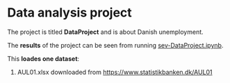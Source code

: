 # Data analysis project

The project is titled **DataProject** and is about Danish unemployment.

The **results** of the project can be seen from running [sev-DataProject.ipynb](sev-DataProject.ipynb).

This **loades one dataset**:

1. AUL01.xlsx downloaded from https://www.statistikbanken.dk/AUL01
